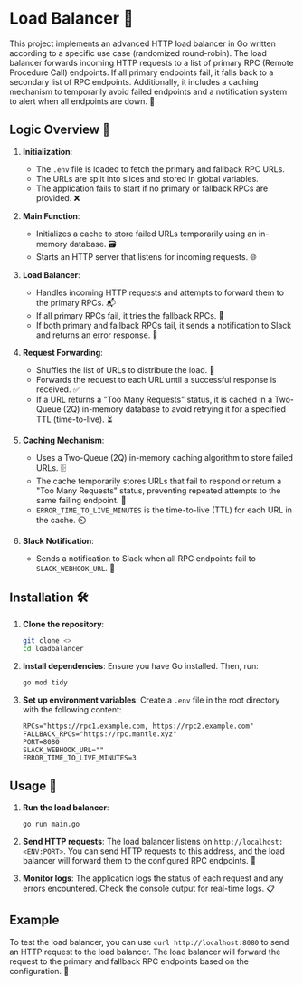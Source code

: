 # Load Balancer 🚀

This project implements an advanced HTTP load balancer in Go written according to a specific use case (randomized round-robin). The load balancer forwards incoming HTTP requests to a list of primary RPC (Remote Procedure Call) endpoints. If all primary endpoints fail, it falls back to a secondary list of RPC endpoints. Additionally, it includes a caching mechanism to temporarily avoid failed endpoints and a notification system to alert when all endpoints are down. 📡

## Logic Overview 🧠

1. **Initialization**:
   - The `.env` file is loaded to fetch the primary and fallback RPC URLs.
   - The URLs are split into slices and stored in global variables.
   - The application fails to start if no primary or fallback RPCs are provided. ❌

2. **Main Function**:
   - Initializes a cache to store failed URLs temporarily using an in-memory database. 🗃️
   - Starts an HTTP server that listens for incoming requests. 🌐

3. **Load Balancer**:
   - Handles incoming HTTP requests and attempts to forward them to the primary RPCs. 📬
   - If all primary RPCs fail, it tries the fallback RPCs. 🔄
   - If both primary and fallback RPCs fail, it sends a notification to Slack and returns an error response. 🚨

4. **Request Forwarding**:
   - Shuffles the list of URLs to distribute the load. 🔀
   - Forwards the request to each URL until a successful response is received. ✅
   - If a URL returns a "Too Many Requests" status, it is cached in a Two-Queue (2Q) in-memory database to avoid retrying it for a specified TTL (time-to-live). ⏳

5. **Caching Mechanism**:
   - Uses a Two-Queue (2Q) in-memory caching algorithm to store failed URLs. 🗄️
   - The cache temporarily stores URLs that fail to respond or return a "Too Many Requests" status, preventing repeated attempts to the same failing endpoint. 🚫
   - `ERROR_TIME_TO_LIVE_MINUTES` is the time-to-live (TTL) for each URL in the cache. ⏲️

6. **Slack Notification**:
   - Sends a notification to Slack when all RPC endpoints fail to `SLACK_WEBHOOK_URL`. 📩

## Installation 🛠️

1. **Clone the repository**:
   ```sh
   git clone <>
   cd loadbalancer
   ```

2. **Install dependencies**:
   Ensure you have Go installed. Then, run:
   ```sh
   go mod tidy
   ```

3. **Set up environment variables**:
   Create a `.env` file in the root directory with the following content:
   ```env
   RPCs="https://rpc1.example.com, https://rpc2.example.com"
   FALLBACK_RPCs="https://rpc.mantle.xyz"
   PORT=8080
   SLACK_WEBHOOK_URL=""
   ERROR_TIME_TO_LIVE_MINUTES=3
   ```

## Usage 🚀

1. **Run the load balancer**:
   ```sh
   go run main.go
   ```

2. **Send HTTP requests**:
   The load balancer listens on `http://localhost:<ENV:PORT>`. You can send HTTP requests to this address, and the load balancer will forward them to the configured RPC endpoints. 📡

3. **Monitor logs**:
   The application logs the status of each request and any errors encountered. Check the console output for real-time logs. 📋

## Example

To test the load balancer, you can use `curl http://localhost:8080` to send an HTTP request to the load balancer. The load balancer will forward the request to the primary and fallback RPC endpoints based on the configuration. 🧪
